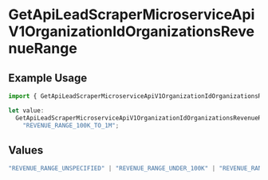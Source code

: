 # GetApiLeadScraperMicroserviceApiV1OrganizationIdOrganizationsRevenueRange

## Example Usage

```typescript
import { GetApiLeadScraperMicroserviceApiV1OrganizationIdOrganizationsRevenueRange } from "oppulence-backend-sdk/models/operations";

let value:
  GetApiLeadScraperMicroserviceApiV1OrganizationIdOrganizationsRevenueRange =
    "REVENUE_RANGE_100K_TO_1M";
```

## Values

```typescript
"REVENUE_RANGE_UNSPECIFIED" | "REVENUE_RANGE_UNDER_100K" | "REVENUE_RANGE_100K_TO_1M" | "REVENUE_RANGE_1M_TO_10M" | "REVENUE_RANGE_10M_TO_50M" | "REVENUE_RANGE_OVER_50M"
```